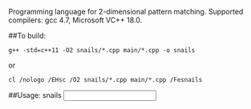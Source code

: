 Programming language for 2-dimensional pattern matching.
Supported compilers: gcc 4.7, Microsoft VC++ 18.0. 

##To build:

    g++ -std=c++11 -O2 snails/*.cpp main/*.cpp -o snails
    
or

    cl /nologo /EHsc /O2 snails/*.cpp main/*.cpp /Fesnails

##Usage:
snails <program file> <input file>
